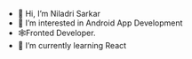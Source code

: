 - 👋 Hi, I’m Niladri Sarkar
- 👀 I’m interested in Android App Development
- 🕸️Fronted Developer.
- 🌱 I’m currently learning React


<!---
NiladriSarkar01/NiladriSarkar01 is a ✨ special ✨ repository because its `README.md` (this file) appears on your GitHub profile.
You can click the Preview link to take a look at your changes.
--->

